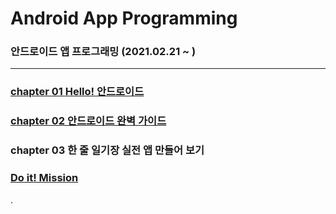 # Android App Programming
### 안드로이드 앱 프로그래밍 (2021.02.21 ~ )
---
### [chapter 01 Hello! 안드로이드](https://github.com/hyunmin0317/AndroidProgramming/blob/master/chap01/chap01.md)
### [chapter 02 안드로이드 완벽 가이드](https://github.com/hyunmin0317/AndroidProgramming/blob/master/chap02/chap02.md)
### chapter 03 한 줄 일기장 실전 앱 만들어 보기

### [Do it! Mission](https://github.com/hyunmin0317/AndroidProgramming/blob/master/mission/github/DoitMission.md)

.
